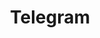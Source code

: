 ---
title: Telegram
excerpt: >-
  Displays a list of accounts in a specific category according to your
  parameters.
api:
  file: lolzteam-public-api-market.json
  operationId: Category.Telegram
deprecated: false
hidden: false
metadata:
  title: ''
  description: ''
  robots: index
next:
  description: ''
---